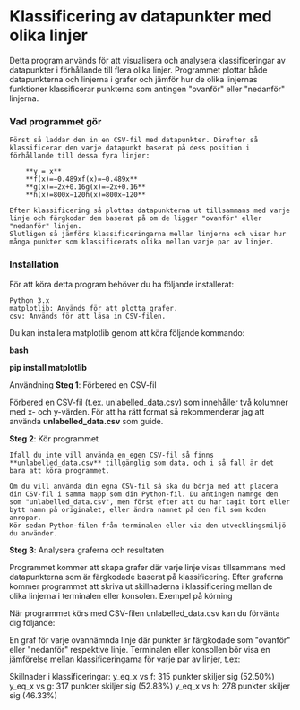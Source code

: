 # Klassificering av datapunkter med olika linjer

Detta program används för att visualisera och analysera klassificeringar av datapunkter i förhållande till flera olika linjer. Programmet plottar både datapunkterna och linjerna i grafer och jämför hur de olika linjernas funktioner klassificerar punkterna som antingen "ovanför" eller "nedanför" linjerna.

### Vad programmet gör

    Först så laddar den in en CSV-fil med datapunkter. Därefter så klassificerar den varje datapunkt baserat på dess position i förhållande till dessa fyra linjer:

        **y = x**
        **f(x)=−0.489xf(x)=−0.489x**
        **g(x)=−2x+0.16g(x)=−2x+0.16**
        **h(x)=800x−120h(x)=800x−120**

    Efter klassificering så plottas datapunkterna ut tillsammans med varje linje och färgkodar dem baserat på om de ligger "ovanför" eller "nedanför" linjen.
    Slutligen så jämförs klassificeringarna mellan linjerna och visar hur många punkter som klassificerats olika mellan varje par av linjer.

### Installation

För att köra detta program behöver du ha följande installerat:

    Python 3.x
    matplotlib: Används för att plotta grafer.
    csv: Används för att läsa in CSV-filen.

Du kan installera matplotlib genom att köra följande kommando:

**bash**

**pip install matplotlib**

Användning
**Steg 1**: Förbered en CSV-fil

Förbered en CSV-fil (t.ex. unlabelled_data.csv) som innehåller två kolumner med x- och y-värden. För att ha rätt format så rekommenderar jag att använda **unlabelled_data.csv** som guide.

**Steg 2**: Kör programmet

    Ifall du inte vill använda en egen CSV-fil så finns **unlabelled_data.csv** tillgänglig som data, och i så fall är det bara att köra programmet.

    Om du vill använda din egna CSV-fil så ska du börja med att placera din CSV-fil i samma mapp som din Python-fil. Du antingen namnge den som "unlabelled_data.csv", men först efter att du har tagit bort eller bytt namn på originalet, eller ändra namnet på den fil som koden anropar.
    Kör sedan Python-filen från terminalen eller via den utvecklingsmiljö du använder.

**Steg 3**: Analysera graferna och resultaten

Programmet kommer att skapa grafer där varje linje visas tillsammans med datapunkterna som är färgkodade baserat på klassificering. Efter graferna kommer programmet att skriva ut skillnaderna i klassificering mellan de olika linjerna i terminalen eller konsolen.
Exempel på körning

När programmet körs med CSV-filen unlabelled_data.csv kan du förvänta dig följande:

En graf för varje ovannämnda linje där punkter är färgkodade som "ovanför" eller "nedanför" respektive linje. Terminalen eller konsollen bör visa en jämförelse mellan klassificeringarna för varje par av linjer, t.ex:

Skillnader i klassificeringar:
y_eq_x vs f: 315 punkter skiljer sig (52.50%)
y_eq_x vs g: 317 punkter skiljer sig (52.83%)
y_eq_x vs h: 278 punkter skiljer sig (46.33%)
